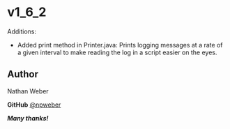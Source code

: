 ﻿# v1_6_2

Additions:
- Added print method in Printer.java: Prints logging messages at a rate of a given interval to make reading the log in a script easier on the eyes.

 ## **Author**
Nathan Weber

**GitHub** [@npweber](https://github.com/npweber/)

***Many thanks!***


